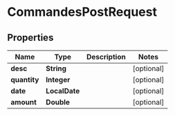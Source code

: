 

# CommandesPostRequest


## Properties

| Name | Type | Description | Notes |
|------------ | ------------- | ------------- | -------------|
|**desc** | **String** |  |  [optional] |
|**quantity** | **Integer** |  |  [optional] |
|**date** | **LocalDate** |  |  [optional] |
|**amount** | **Double** |  |  [optional] |



